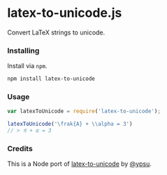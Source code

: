 # latex-to-unicode.js

Convert LaTeX strings to unicode.

### Installing

Install via `npm`.

```sh
npm install latex-to-unicode
```

### Usage

```js
var latexToUnicode = require('latex-to-unicode');

latexToUnicode('\frak{A} + \\alpha = 3')
// > 𝔄 + α = 3
```

### Credits

This is a Node port of [latex-to-unicode](https://github.com/ypsu/latex-to-unicode)
by [@ypsu](https://github.com/ypsu).
